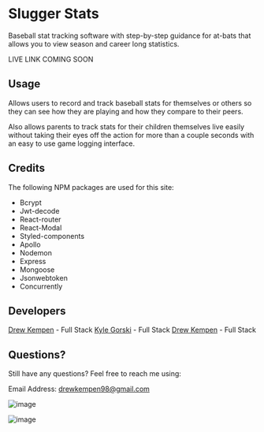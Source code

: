 # Slugger Stats

Baseball stat tracking software with step-by-step guidance for at-bats that allows you to view season and career long statistics.

LIVE LINK COMING SOON

## Usage

Allows users to  record and track baseball stats for themselves or others so they can see how they are playing and how they compare to their peers.

Also allows parents to track stats for their children themselves live easily without taking their eyes off the action for more than a couple seconds with an easy to use game logging interface.

## Credits

The following NPM packages are used for this site:

- Bcrypt
- Jwt-decode
- React-router
- React-Modal
- Styled-components
- Apollo
- Nodemon
- Express
- Mongoose
- Jsonwebtoken
- Concurrently

## Developers

[Drew Kempen](github.com/dkempen98) - Full Stack
[Kyle Gorski](github.com/GorillaJxnes) - Full Stack
[Drew Kempen](github.com/G3TSN1P3D) - Full Stack

## Questions?

Still have any questions? Feel free to reach me using:

Email Address: drewkempen98@gmail.com

![image](https://user-images.githubusercontent.com/25507661/180082855-17192412-97ce-4277-8dee-1a3a860e9487.png)


![image](https://user-images.githubusercontent.com/25507661/180083024-17f41e07-eb51-456c-8b1f-f8fd1466e04e.png)
